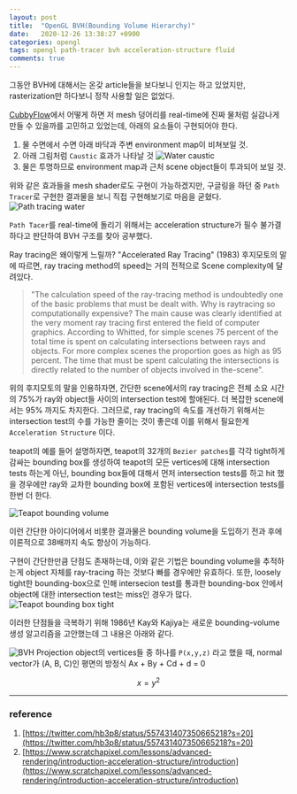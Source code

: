 ```yaml
---
layout: post
title:  "OpenGL BVH(Bounding Volume Hierarchy)"
date:   2020-12-26 13:38:27 +0900
categories: opengl
tags: opengl path-tracer bvh acceleration-structure fluid
comments: true  
---
```

그동안 BVH에 대해서는 온갖 article들을 보다보니 인지는 하고 있었지만,
rasterization만 하다보니 정작 사용할 일은 없었다.

[CubbyFlow](https://github.com/utilforever/cubbyflow)에서 어떻게 하면 저 mesh 덩어리를
real-time에 진짜 물처럼 실감나게 만들 수 있을까를 고민하고 있었는데, 아래의 요소들이 구현되어야 한다.

1. 물 수면에서 수면 아래 바닥과 주변 environment map이 비쳐보일 것.
2. 아래 그림처럼 `Caustic` 효과가 나타날 것
![Water caustic](https://miro.medium.com/max/578/1*mLV4Jxoe56pROvQCR8DzGQ.png)
3. 물은 투명하므로 environment map과 근처 scene object들이 투과되어 보일 것.

위와 같은 효과들을 mesh shader로도 구현이 가능하겠지만, 구글링을 하던 중 `Path Tracer`로 구현한 결과물을 보니 
직접 구현해보기로 마음을 굳혔다.
![Path tracing water](https://pbs.twimg.com/media/B7xk6R7CcAAaYX_?format=jpg&name=small)

`Path Tacer`를 real-time에 돌리기 위해서는 acceleration structure가 필수 불가결하다고 판단하여 BVH 구조를 찾아 공부했다.

Ray tracing은 왜이렇게 느릴까? "Accelerated Ray Tracing" (1983) 후지모토의 말에 따르면, ray tracing method의 speed는 거의 전적으로
Scene complexity에 달려있다. 

> "The calculation speed of the ray-tracing method is undoubtedly one of the basic problems that must be dealt with. Why is raytracing so computationally expensive? The main cause was clearly identified at the very moment ray tracing first entered the field of computer graphics. According to Whitted, for simple scenes 75 percent of the total time is spent on calculating intersections between rays and objects. For more complex scenes the proportion goes as high as 95 percent. The time that must be spent calculating the intersections is directly related to the number of objects involved in the-scene".

위의 후지모토의 말을 인용하자면, 간단한 scene에서의 ray tracing은 전체 소요 시간의 75%가 ray와 object들 사이의 intersection test에 할애된다. 
더 복잡한 scene에서는 95% 까지도 차지한다. 그러므로, ray tracing의 속도를 개선하기 위해서는 intersection test의 수를 가능한 줄이는 것이 좋은데
이를 위해서 필요한게 `Acceleration Structure` 이다. 

teapot의 예를 들어 설명하자면, teapot의 32개의 `Bezier patches`를 각각 tight하게 감싸는 bounding box를 생성하여 teapot의 
모든 vertices에 대해 intersection tests 하는게 아닌, bounding box들에 대해서 먼저 intersection tests를 하고 hit 했을 경우에만 
ray와 교차한 bounding box에 포함된 vertices에 intersection tests를 한번 더 한다. 

![Teapot bounding volume](https://snowapril.github.io/assets/img/post_img/2020-12-26-bounding-volume.gif)

이런 간단한 아이디어에서 비롯한 결과물은 bounding volume을 도입하기 전과 후에 이론적으로 38배까지 속도 향상이 가능하다.

구현이 간단한만큼 단점도 존재하는데, 이와 같은 기법은 bounding volume을 추적하는게 object 자체를 ray-tracing 하는 것보다 빠를 경우에만 유효하다.
또한, loosely tight한 bounding-box으로 인해 intersecion test를 통과한 bounding-box 안에서 object에 대한 intersection test는 miss인 경우가 많다.
![Teapot bounding box tight](https://snowapril.github.io/assets/img/post_img/2020-12-26-bbox-tight.png)

이러한 단점들을 극복하기 위해 1986년 Kay와 Kajiya는 새로운 bounding-volume 생성 알고리즘을 고안했는데 그 내용은 아래와 같다.

![BVH Projection](https://snowapril.github.io/assets/img/post_img/2020-12-26-bvh-projection.png)
object의 vertices들 중 하나를 `P(x,y,z)` 라고 했을 때, normal vector가 (A, B, C)인 평면의 방정식 Ax + By + Cd + d = 0

$$ x = y^2 $$

---
### reference
1. [https://twitter.com/hb3p8/status/557431407350665218?s=20](https://twitter.com/hb3p8/status/557431407350665218?s=20)
2. [https://www.scratchapixel.com/lessons/advanced-rendering/introduction-acceleration-structure/introduction](https://www.scratchapixel.com/lessons/advanced-rendering/introduction-acceleration-structure/introduction)